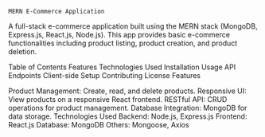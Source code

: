     MERN E-Commerce Application
A full-stack e-commerce application built using the MERN stack (MongoDB, Express.js, React.js, Node.js). This app provides basic e-commerce functionalities including product listing, product creation, and product deletion.

Table of Contents
Features
Technologies Used
Installation
Usage
API Endpoints
Client-side Setup
Contributing
License
Features

       
Product Management: Create, read, and delete products.
Responsive UI: View products on a responsive React frontend.
RESTful API: CRUD operations for product management.
Database Integration: MongoDB for data storage.
Technologies Used
Backend: Node.js, Express.js
Frontend: React.js
Database: MongoDB
Others: Mongoose, Axios